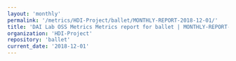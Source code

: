 ```yaml
---
layout: 'monthly'
permalink: '/metrics/HDI-Project/ballet/MONTHLY-REPORT-2018-12-01/'
title: 'DAI Lab OSS Metrics Metrics report for ballet | MONTHLY-REPORT-2018-12-01'
organization: 'HDI-Project'
repository: 'ballet'
current_date: '2018-12-01'
---
```

